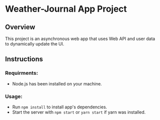# Weather-Journal App Project

## Overview

This project is an asynchronous web app that uses Web API and user data to dynamically update the UI.

## Instructions

### Requirments:

-   Node.js has been installed on your machine.

### Usage:

-   Run `npm install` to install app's dependencies.
-   Start the server with `npm start` or `yarn start` if yarn was installed.

